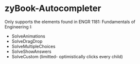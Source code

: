 # zyBook-Autocompleter
Only supports the elements found in ENGR 1181: Fundamentals of Engineering I:
  - SolveAnimations
  - SolveDragDrop
  - SolveMultipleChoices
  - SolveShowAnswers
  - SolveCustom (limitted- optimistically clicks every child)
